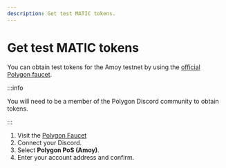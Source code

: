 ```yaml
---
description: Get test MATIC tokens.
---
```


# Get test MATIC tokens

You can obtain test tokens for the Amoy testnet by using the [official Polygon faucet](https://faucet.polygon.technology/).

:::info

You will need to be a member of the Polygon Discord community to obtain tokens.

:::

1. Visit the [Polygon Faucet](https://faucet.polygon.technology/)
1. Connect your Discord.
1. Select **Polygon PoS (Amoy)**.
1. Enter your account address and confirm.

